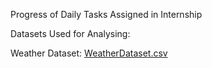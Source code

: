 Progress of Daily Tasks Assigned in Internship



Datasets Used for Analysing:

Weather Dataset:
[WeatherDataset.csv](https://github.com/user-attachments/files/16101077/WeatherDataset.csv)
